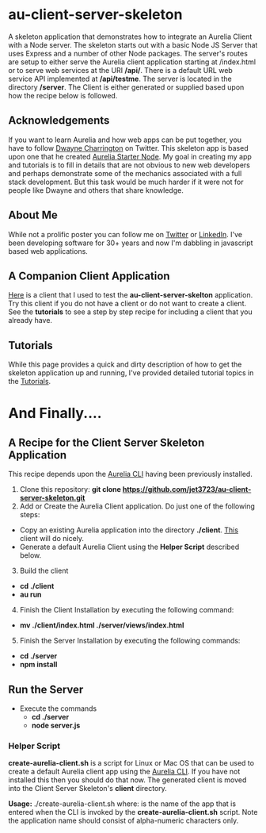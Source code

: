 # au-client-server-skeleton
A skeleton application that demonstrates how to integrate an Aurelia Client with a Node server. The skeleton starts out with a basic Node JS Server that uses Express and a number of other Node packages. The server's routes are setup to either serve the Aurelia client application starting at /index.html or to serve web services at the URI **/api/**. There is a default URL web service API implemented at **/api/testme**. The server is located in the directory **/server**. The Client is either generated or supplied based upon how the recipe below is followed.

## Acknowledgements
If you want to learn Aurelia and how web apps can be put together, you have to follow [Dwayne Charrington](https://twitter.com/AbolitionOf) on Twitter. This skeleton app is based upon one that he created [Aurelia Starter Node](https://github.com/Vheissu/aurelia-starter-node.git). My goal in creating my app and tutorials is to fill in details that are not obvious to new web developers and perhaps demonstrate some of the mechanics associated with a full stack development. But this task would be much harder if it were not for people like Dwayne and others that share knowledge.

## About Me
While not a prolific poster you can follow me on [Twitter](https://twitter.com/jamtns3435/) or [LinkedIn](https://www.linkedin.com/in/jimtaylor63). I've been developing software for 30+ years and now I'm dabbling in javascript based web applications.

## A Companion Client Application
[Here](https://github.com/jet3723/au-client-skeleton.git) is a client that I used to test the **au-client-server-skelton** application. Try this client if you do not have a client or do not want to create a client. See the **tutorials** to see a step by step recipe for including a client that you already have.

## Tutorials
While this page provides a quick and dirty description of how to get the skeleton application up and running, I've provided detailed tutorial topics in the [Tutorials](https://github.com/jet3723/au-client-server-skeleton/wiki/Tutorials).

# And Finally....
## A Recipe for the Client Server Skeleton Application
This recipe depends upon the [Aurelia CLI](https://github.com/aurelia/cli) having been previously installed.

1. Clone this repository: **git clone https://github.com/jet3723/au-client-server-skeleton.git**
2. Add or Create the Aurelia Client application. Do just one of the following steps:
  * Copy an existing Aurelia application into the directory **./client**. [This](https://github.com/jet3723/au-client-skeleton.git) client will do nicely.
  * Generate a default Aurelia Client using the **Helper Script** described below.
3. Build the client
  * **cd ./client**
  * **au run**
4. Finish the Client Installation by executing the following command:
  * **mv ./client/index.html ./server/views/index.html**
5. Finish the Server Installation by executing the following commands:
  * **cd ./server**
  * **npm install**

## Run the Server
- Execute the commands
  * **cd ./server**
  * **node server.js**

### Helper Script
**create-aurelia-client.sh** is a script for Linux or Mac OS that can be used to create a default Aurelia client app using the [Aurelia CLI](https://github.com/aurelia/cli). If you have not installed this then you should do that now. The generated client is moved into the Client Server Skeleton's **client** directory. 

**Usage:** ./create-aurelia-client.sh <aureliaAppName>
   where: <aureliaAppName> is the name of the app that is entered when the CLI is invoked by the **create-aurelia-client.sh** script. Note the application name should consist of alpha-numeric characters only.
   

